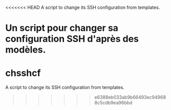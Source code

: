 <<<<<<< HEAD
A script to change its SSH configuration from templates.

Un script pour changer sa configuration SSH d'après des modèles.
=======
# chsshcf
A script to change its SSH configuration from templates.
>>>>>>> e6388eb033ab9b66493ec949688c5cdb9ea96bbd
